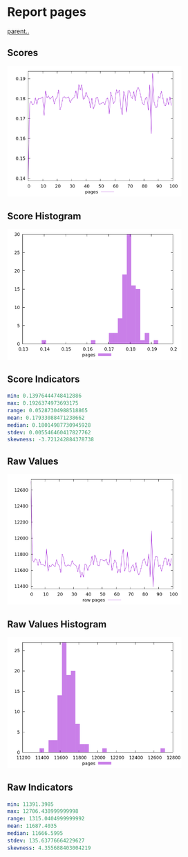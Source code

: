 # Report pages

[parent..](./..)  


## Scores

![score](./score.png)  

## Score Histogram

![hist](./hist.png)  

## Score Indicators

```yaml
min: 0.13976444748412886
max: 0.1926374973693175
range: 0.05287304988518865
mean: 0.17933088471238662
median: 0.18014987730945928
stdev: 0.005546460417827762
skewness: -3.721242884378738

```

## Raw Values

![raw](./raw.png)  

## Raw Values Histogram

![raw hist](./raw_hist.png)  

## Raw Indicators

```yaml
min: 11391.3985
max: 12706.438999999998
range: 1315.0404999999992
mean: 11687.4035
median: 11666.5995
stdev: 135.63776664229627
skewness: 4.355688403004219

```

<style>
  img {
    max-width: 80%;
  }
</style>
      
